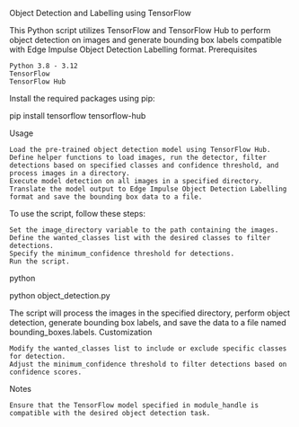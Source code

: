Object Detection and Labelling using TensorFlow

This Python script utilizes TensorFlow and TensorFlow Hub to perform object detection on images and generate bounding box labels compatible with Edge Impulse Object Detection Labelling format.
Prerequisites

    Python 3.8 - 3.12
    TensorFlow
    TensorFlow Hub

Install the required packages using pip:

pip install tensorflow tensorflow-hub

Usage

    Load the pre-trained object detection model using TensorFlow Hub.
    Define helper functions to load images, run the detector, filter detections based on specified classes and confidence threshold, and process images in a directory.
    Execute model detection on all images in a specified directory.
    Translate the model output to Edge Impulse Object Detection Labelling format and save the bounding box data to a file.

To use the script, follow these steps:

    Set the image_directory variable to the path containing the images.
    Define the wanted_classes list with the desired classes to filter detections.
    Specify the minimum_confidence threshold for detections.
    Run the script.

python

python object_detection.py

The script will process the images in the specified directory, perform object detection, generate bounding box labels, and save the data to a file named bounding_boxes.labels.
Customization

    Modify the wanted_classes list to include or exclude specific classes for detection.
    Adjust the minimum_confidence threshold to filter detections based on confidence scores.

Notes

    Ensure that the TensorFlow model specified in module_handle is compatible with the desired object detection task.

